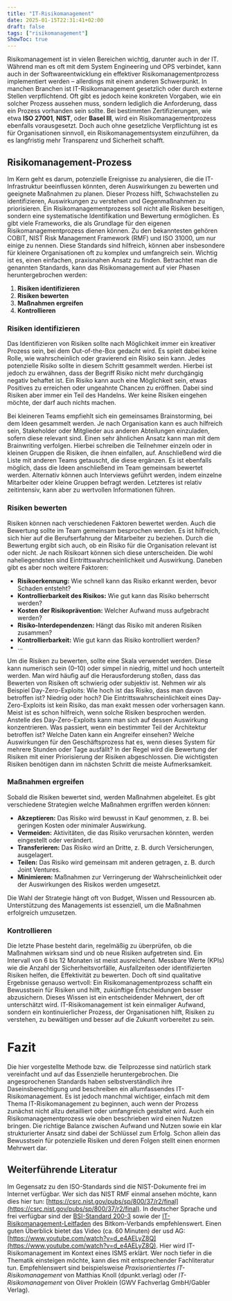 ```yaml
---
title: "IT-Risikomanagement"
date: 2025-01-15T22:31:41+02:00
draft: false
tags: ["risikomanagement"]
ShowToc: true
---
```


Risikomanagement ist in vielen Bereichen wichtig, darunter auch in der IT. Während man es oft mit dem System Engineering und OPS verbindet, kann auch in der Softwareentwicklung ein effektiver Risikomanagementprozess implementiert werden – allerdings mit einem anderen Schwerpunkt.  In manchen Branchen ist IT-Risikomanagement gesetzlich oder durch externe Stellen verpflichtend. Oft gibt es jedoch keine konkreten Vorgaben, wie ein solcher Prozess aussehen muss, sondern lediglich die Anforderung, dass ein Prozess vorhanden sein sollte. Bei bestimmten Zertifizierungen, wie etwa **ISO 27001**, **NIST**, oder **Basel III**, wird ein Risikomanagementprozess ebenfalls vorausgesetzt. Doch auch ohne gesetzliche Verpflichtung ist es für Organisationen sinnvoll, ein Risikomanagementsystem einzuführen, da es langfristig mehr Transparenz und Sicherheit schafft.

## Risikomanagement-Prozess
Im Kern geht es darum, potenzielle Ereignisse zu analysieren, die die IT-Infrastruktur beeinflussen könnten, deren Auswirkungen zu bewerten und geeignete Maßnahmen zu planen. Dieser Prozess hilft, Schwachstellen zu identifizieren, Auswirkungen zu verstehen und Gegenmaßnahmen zu priorisieren. Ein Risikomanagementprozess soll nicht alle Risiken beseitigen, sondern eine systematische Identifikation und Bewertung ermöglichen. Es gibt viele Frameworks, die als Grundlage für den eigenen Risikomanagementprozess dienen können. Zu den bekanntesten gehören COBIT, NIST Risk Management Framework (RMF) und ISO 31000, um nur einige zu nennen. Diese Standards sind hilfreich, können aber insbesondere für kleinere Organisationen oft zu komplex und umfangreich sein. Wichtig ist es, einen einfachen, praxisnahen Ansatz zu finden. Betrachtet man die genannten Standards, kann das Risikomanagement auf vier Phasen heruntergebrochen werden:
1. **Risiken identifizieren**  
2. **Risiken bewerten**  
3. **Maßnahmen ergreifen**  
4. **Kontrollieren**  

### Risiken identifizieren  
Das Identifizieren von Risiken sollte nach Möglichkeit immer ein kreativer Prozess sein, bei dem Out-of-the-Box gedacht wird. Es spielt dabei keine Rolle, wie wahrscheinlich oder gravierend ein Risiko sein kann. Jedes potenzielle Risiko sollte in diesem Schritt gesammelt werden. Hierbei ist jedoch zu erwähnen, dass der Begriff Risiko nicht mehr durchgängig negativ behaftet ist. Ein Risiko kann auch eine Möglichkeit sein, etwas Positives zu erreichen oder ungeahnte Chancen zu eröffnen. Dabei sind Risiken aber immer ein Teil des Handelns. Wer keine Risiken eingehen möchte, der darf auch nichts machen.

Bei kleineren Teams empfiehlt sich ein gemeinsames Brainstorming, bei dem Ideen gesammelt werden. Je nach Organisation kann es auch hilfreich sein, Stakeholder oder Mitglieder aus anderen Abteilungen einzuladen, sofern diese relevant sind. Einen sehr ähnlichen Ansatz kann man mit dem Brainwriting verfolgen. Hierbei schreiben die Teilnehmer einzeln oder in kleinen Gruppen die Risiken, die ihnen einfallen, auf. Anschließend wird die Liste mit anderen Teams getauscht, die diese ergänzen. Es ist ebenfalls möglich, dass die Ideen anschließend im Team gemeinsam bewertet werden. Alternativ können auch Interviews geführt werden, indem einzelne Mitarbeiter oder kleine Gruppen befragt werden. Letzteres ist relativ zeitintensiv, kann aber zu wertvollen Informationen führen.


### Risiken bewerten  
Risiken können nach verschiedenen Faktoren bewertet werden. Auch die Bewertung sollte im Team gemeinsam besprochen werden. Es ist hilfreich, sich hier auf die Berufserfahrung der Mitarbeiter zu beziehen. Durch die Bewertung ergibt sich auch, ob ein Risiko für die Organisation relevant ist oder nicht. Je nach Risikoart können sich diese unterscheiden. Die wohl naheliegendsten sind Eintrittswahrscheinlichkeit und Auswirkung. Daneben gibt es aber noch weitere Faktoren:  
- **Risikoerkennung:** Wie schnell kann das Risiko erkannt werden, bevor Schaden entsteht?  
- **Kontrollierbarkeit des Risikos:** Wie gut kann das Risiko beherrscht werden?  
- **Kosten der Risikoprävention:** Welcher Aufwand muss aufgebracht werden?  
- **Risiko-Interdependenzen:** Hängt das Risiko mit anderen Risiken zusammen?  
- **Kontrollierbarkeit:** Wie gut kann das Risiko kontrolliert werden?  
- ...  

Um die Risiken zu bewerten, sollte eine Skala verwendet werden. Diese kann numerisch sein (0–10) oder simpel in niedrig, mittel und hoch unterteilt werden. Man wird häufig auf die Herausforderung stoßen, dass das Bewerten von Risiken oft schwierig oder subjektiv ist. Nehmen wir als Beispiel Day-Zero-Exploits: Wie hoch ist das Risiko, dass man davon betroffen ist? Niedrig oder hoch? Die Eintrittswahrscheinlichkeit eines Day-Zero-Exploits ist kein Risiko, das man exakt messen oder vorhersagen kann. Meist ist es schon hilfreich, wenn solche Risiken besprochen werden. Anstelle des Day-Zero-Exploits kann man sich auf dessen Auswirkung konzentrieren. Was passiert, wenn ein bestimmter Teil der Architektur betroffen ist? Welche Daten kann ein Angreifer einsehen? Welche Auswirkungen für den Geschäftsprozess hat es, wenn dieses System für mehrere Stunden oder Tage ausfällt? In der Regel wird die Bewertung der Risiken mit einer Priorisierung der Risiken abgeschlossen. Die wichtigsten Risiken benötigen dann im nächsten Schritt die meiste Aufmerksamkeit.


### Maßnahmen ergreifen  
Sobald die Risiken bewertet sind, werden Maßnahmen abgeleitet. Es gibt verschiedene Strategien welche Maßnahmen ergriffen werden können:
- **Akzeptieren:** Das Risiko wird bewusst in Kauf genommen, z. B. bei geringen Kosten oder minimaler Auswirkung.  
- **Vermeiden:** Aktivitäten, die das Risiko verursachen könnten, werden eingestellt oder verändert.  
- **Transferieren:** Das Risiko wird an Dritte, z. B. durch Versicherungen, ausgelagert.  
- **Teilen:** Das Risiko wird gemeinsam mit anderen getragen, z. B. durch Joint Ventures.  
- **Minimieren:** Maßnahmen zur Verringerung der Wahrscheinlichkeit oder der Auswirkungen des Risikos werden umgesetzt.  

Die Wahl der Strategie hängt oft von Budget, Wissen und Ressourcen ab. Unterstützung des Managements ist essenziell, um die Maßnahmen erfolgreich umzusetzen.

### Kontrollieren  
Die letzte Phase besteht darin, regelmäßig zu überprüfen, ob die Maßnahmen wirksam sind und ob neue Risiken aufgetreten sind. Ein Intervall von 6 bis 12 Monaten ist meist ausreichend. Messbare Werte (KPIs) wie die Anzahl der Sicherheitsvorfälle, Ausfallzeiten oder identifizierten Risiken helfen, die Effektivität zu bewerten. Doch oft sind qualitative Ergebnisse genauso wertvoll: Ein Risikomanagementprozess schafft ein Bewusstsein für Risiken und hilft, zukünftige Entscheidungen besser abzusichern. Dieses Wissen ist ein entscheidender Mehrwert, der oft unterschätzt wird. IT-Risikomanagement ist kein einmaliger Aufwand, sondern ein kontinuierlicher Prozess, der Organisationen hilft, Risiken zu verstehen, zu bewältigen und besser auf die Zukunft vorbereitet zu sein. 

# Fazit 
Die hier vorgestellte Methode bzw. die Teilprozesse sind natürlich stark vereinfacht und auf das Essenzielle heruntergebrochen. Die angesprochenen Standards haben selbstverständlich ihre Daseinsberechtigung und beschreiben ein allumfassendes IT-Risikomanagement. Es ist jedoch manchmal wichtiger, einfach mit dem Thema IT-Risikomanagement zu beginnen, auch wenn der Prozess zunächst nicht allzu detailliert oder umfangreich gestaltet wird. Auch ein Risikomanagementprozess wie oben beschrieben wird einen Nutzen bringen. Die richtige Balance zwischen Aufwand und Nutzen sowie ein klar strukturierter Ansatz sind dabei der Schlüssel zum Erfolg. Schon allein das Bewusstsein für potenzielle Risiken und deren Folgen stellt einen enormen Mehrwert dar.

## Weiterführende Literatur
Im Gegensatz zu den ISO-Standards sind die NIST-Dokumente frei im Internet verfügbar. Wer sich das NIST RMF einmal ansehen möchte, kann dies hier tun: [https://csrc.nist.gov/pubs/sp/800/37/r2/final](https://csrc.nist.gov/pubs/sp/800/37/r2/final). In deutscher Sprache und frei verfügbar sind der [BSI-Standard 200-3](https://www.bsi.bund.de/SharedDocs/Downloads/DE/BSI/Grundschutz/BSI_Standards/standard_200_3.html?nn=128620) sowie der [IT-Risikomanagement-Leitfaden](https://www.bitkom.org/sites/default/files/file/import/060601-Bitkom-Leitfaden-IT-Risikomanagement-V10-final.pdf) des Bitkom-Verbands empfehlenswert. Einen guten Überblick bietet das Video (ca. 60 Minuten) der usd AG: [https://www.youtube.com/watch?v=d_e4AELyZ8Q](https://www.youtube.com/watch?v=d_e4AELyZ8Q). Hier wird IT-Risikomanagement im Kontext eines ISMS erklärt. Wer noch tiefer in die Thematik einsteigen möchte, kann dies mit entsprechender Fachliteratur tun. Empfehlenswert sind beispielsweise *Praxisorientiertes IT-Risikomanagement* von Matthias Knoll (dpunkt.verlag) oder *IT-Risikomanagement* von Oliver Proklein (GWV Fachverlag GmbH/Gabler Verlag).

